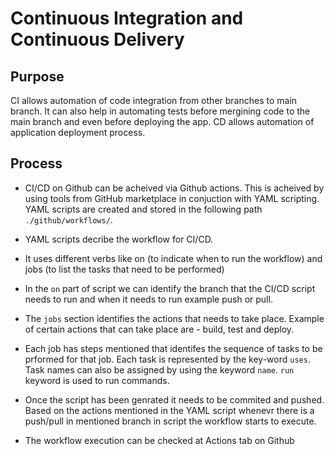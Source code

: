 # Continuous Integration and Continuous Delivery

## Purpose 

CI allows automation of code integration from other branches to main branch. It can also help in automating tests before mergining code to the main branch and even before deploying the app. 
CD allows automation of application deployment process.

## Process 

- CI/CD on Github can be acheived via Github actions. This is acheived by using tools from GitHub marketplace in conjuction with YAML scripting.
YAML scripts are created and stored in the following path `./github/workflows/`.

- YAML scripts decribe the workflow for CI/CD.

- It uses different verbs like on (to indicate when to run the workflow) and jobs (to list the tasks that need to be performed)

- In the `on` part of script we can identify the branch that the CI/CD script needs to run and when it needs to run example push or pull. 

- The `jobs` section identifies the actions that needs to take place. Example of certain actions that can take place are - build, test and deploy. 

- Each job has steps mentioned that identifes the sequence of tasks to be prformed for that job. Each task is represented by the key-word `uses`. Task names can also be assigned by using the keyword `name`. `run` keyword is used to run commands. 

- Once the script has been genrated it needs to be commited and pushed. Based on the actions mentioned in the YAML script whenevr there is a push/pull in mentioned branch in script the workflow starts to execute.

- The workflow execution can be checked at Actions tab on Github
